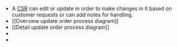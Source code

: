 - A [CSR](https://nightlies.apache.org/ofbiz/trunk/ofbiz/html5/user-manual.html#CSR) can edit or update in order to make changes in it based on customer requests or can add notes for handling.
- [[Overview update order process diagram]]
- [[Detail update order process diagram]]
-
-